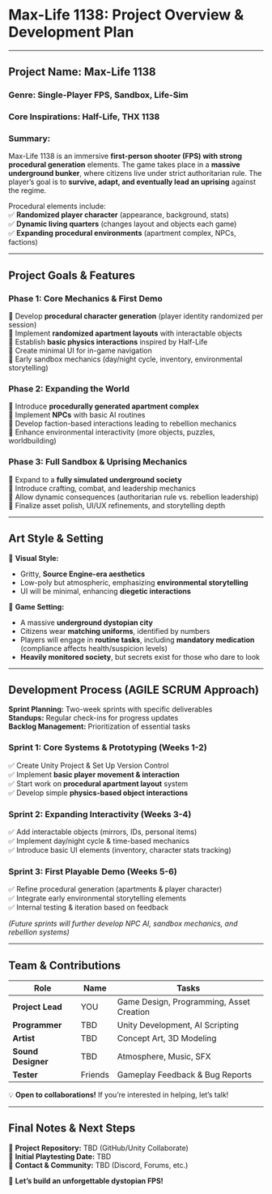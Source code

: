 
# **Max-Life 1138: Project Overview & Development Plan**

---

## **Project Name:** Max-Life 1138  
### **Genre:** Single-Player FPS, Sandbox, Life-Sim  
### **Core Inspirations:** Half-Life, THX 1138  

### **Summary:**  
Max-Life 1138 is an immersive **first-person shooter (FPS) with strong procedural generation** elements. The game takes place in a **massive underground bunker**, where citizens live under strict authoritarian rule. The player’s goal is to **survive, adapt, and eventually lead an uprising** against the regime.  

Procedural elements include:  
✅ **Randomized player character** (appearance, background, stats)  
✅ **Dynamic living quarters** (changes layout and objects each game)  
✅ **Expanding procedural environments** (apartment complex, NPCs, factions)  

---

## **Project Goals & Features**

### **Phase 1: Core Mechanics & First Demo**  
📌 Develop **procedural character generation** (player identity randomized per session)  
📌 Implement **randomized apartment layouts** with interactable objects  
📌 Establish **basic physics interactions** inspired by Half-Life  
📌 Create minimal UI for in-game navigation  
📌 Early sandbox mechanics (day/night cycle, inventory, environmental storytelling)  

### **Phase 2: Expanding the World**  
📌 Introduce **procedurally generated apartment complex**  
📌 Implement **NPCs** with basic AI routines  
📌 Develop faction-based interactions leading to rebellion mechanics  
📌 Enhance environmental interactivity (more objects, puzzles, worldbuilding)  

### **Phase 3: Full Sandbox & Uprising Mechanics**  
📌 Expand to a **fully simulated underground society**  
📌 Introduce crafting, combat, and leadership mechanics  
📌 Allow dynamic consequences (authoritarian rule vs. rebellion leadership)  
📌 Finalize asset polish, UI/UX refinements, and storytelling depth  

---

## **Art Style & Setting**

🎨 **Visual Style:**  
- Gritty, **Source Engine-era aesthetics**  
- Low-poly but atmospheric, emphasizing **environmental storytelling**  
- UI will be minimal, enhancing **diegetic interactions**  

🏢 **Game Setting:**  
- A massive **underground dystopian city**  
- Citizens wear **matching uniforms**, identified by numbers  
- Players will engage in **routine tasks**, including **mandatory medication** (compliance affects health/suspicion levels)  
- **Heavily monitored society**, but secrets exist for those who dare to look  

---

## **Development Process (AGILE SCRUM Approach)**

**Sprint Planning:** Two-week sprints with specific deliverables  
**Standups:** Regular check-ins for progress updates  
**Backlog Management:** Prioritization of essential tasks  

### **Sprint 1: Core Systems & Prototyping (Weeks 1-2)**  
✅ Create Unity Project & Set Up Version Control  
✅ Implement **basic player movement & interaction**  
✅ Start work on **procedural apartment layout** system  
✅ Develop simple **physics-based object interactions**  

### **Sprint 2: Expanding Interactivity (Weeks 3-4)**  
✅ Add interactable objects (mirrors, IDs, personal items)  
✅ Implement day/night cycle & time-based mechanics  
✅ Introduce basic UI elements (inventory, character stats tracking)  

### **Sprint 3: First Playable Demo (Weeks 5-6)**  
✅ Refine procedural generation (apartments & player character)  
✅ Integrate early environmental storytelling elements  
✅ Internal testing & iteration based on feedback  

_(Future sprints will further develop NPC AI, sandbox mechanics, and rebellion systems)_  

---

## **Team & Contributions**

| Role | Name | Tasks |
|------|------|--------|
| **Project Lead** | YOU | Game Design, Programming, Asset Creation |
| **Programmer** | TBD | Unity Development, AI Scripting |
| **Artist** | TBD | Concept Art, 3D Modeling |
| **Sound Designer** | TBD | Atmosphere, Music, SFX |
| **Tester** | Friends | Gameplay Feedback & Bug Reports |

💡 **Open to collaborations!** If you’re interested in helping, let’s talk!  

---

## **Final Notes & Next Steps**  

🔹 **Project Repository:** TBD (GitHub/Unity Collaborate)  
🔹 **Initial Playtesting Date:** TBD  
🔹 **Contact & Community:** TBD (Discord, Forums, etc.)  

🚀 **Let’s build an unforgettable dystopian FPS!**  

